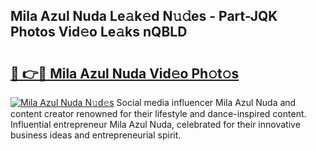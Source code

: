 ## Mila Azul Nuda Le𝚊k𝚎d N𝚞𝚍es - Part-JQK Photos Vid𝚎o Le𝚊ks nQBLD

# <h2><a href="http://fbe66h.evod.top/?m=Mila+Azul+Nuda">🔗 👉🔴 Mila Azul Nuda Vid𝚎o Ph𝚘t𝚘s</a></h2>

[![Mila Azul Nuda N𝚞d𝚎s](https://i.imgur.com/8V9OHl7.gif)](http://fbe66h.evod.top/?m=Mila+Azul+Nuda)
Social media influencer Mila Azul Nuda and content creator renowned for their lifestyle and dance-inspired content. Influential entrepreneur Mila Azul Nuda, celebrated for their innovative business ideas and entrepreneurial spirit. 
